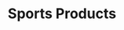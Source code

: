 ---
ee_id: '145'
site: '1'
type: '2'
long_id: 2010-077 Sports Products
url: 2010-077-sports-products
year: '2010'
medium: painted bronze, rubber, and Oakley M-Frame lenses
commission:
add_credit:
dims: 2 x 5 x 5 inches
pitch:
ps:
live_url:
related:
title: Sports Products
youtube:
imgs: "{filedir_1}sports-products-2010-077-full-database-ropac_1.jpg"
subheading:
year2: '2010'
download:
add_credits:
related_code:
! '':
layout: things-i-made
---